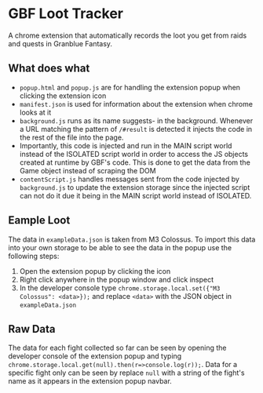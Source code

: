 # GBF Loot Tracker

A chrome extension that automatically records the loot you get from raids and quests in Granblue Fantasy.

## What does what

- `popup.html` and `popup.js` are for handling the extension popup when clicking the extension icon
- `manifest.json` is used for information about the extension when chrome looks at it
- `background.js` runs as its name suggests- in the background. Whenever a URL matching the pattern of `/#result` is detected it injects the code in the rest of the file into the page.
 - Importantly, this code is injected and run in the MAIN script world instead of the ISOLATED script world in order to access the JS objects created at runtime by GBF's code. This is done to get the data from the Game object instead of scraping the DOM
- `contentScript.js` handles messages sent from the code injected by `background.js` to update the extension storage since the injected script can not do it due it being in the MAIN script world instead of ISOLATED.

## Eample Loot

The data in `exampleData.json` is taken from M3 Colossus. To import this data into your own storage to be able to see the data in the popup use the following steps:
1. Open the extension popup by clicking the icon
2. Right click anywhere in the popup window and click inspect
3. In the developer console type `chrome.storage.local.set({"M3 Colossus": <data>});` and replace `<data>` with the JSON object in `exampleData.json`

## Raw Data
The data for each fight collected so far can be seen by opening the developer console of the extension popup and typing `chrome.storage.local.get(null).then(r=>console.log(r));`. Data for a specific fight only can be seen by replace `null` with a string of the fight's name as it appears in the extension popup navbar.